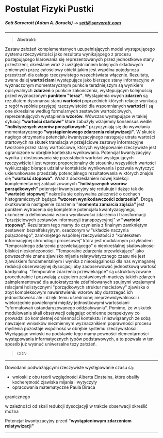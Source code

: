 # Postulat Fizyki Pustki 

##### Sett Sarverott (Adam A. Borucki) `~>` sett@sarverott.com

---

> __Abstrakt:__

Zestaw założeń komplementarnych uzupełniających model występującego systemu rzeczywistości jako rezultatu wynikającego z procesu postępującego klarowania się reprezentowanych przez jednostkowe stany przestrzeni, określane wraz z uwzględnianiem kolejnych składowych zmiennych przez całościowy obiekt jakim jest wspólna pojedyncza przestrzeń dla całego rzeczywistego wszechświata włącznie. Rezultaty, zwane dalej **wartościami** występujące jako bierzące stany informacyjne w wyznaczonym momentarycznym punkcie teraźniejszym są wynikiem opisywalnych **zdarzeń** o punkcie zakończenia, występującym kolejnością przed wyznaczonym **punktem "teraz"**. Wystąpienia owych **zdarzeń** są rezultatem dysonansu stanu **wartości** poprzednich których relacje wynikają z regół wspólnie przyjętej rzeczywistości dla wspomnianych **wartości** i są one określalne według formularnych zestawów wartościowych, reprezentujących wystąpienia **wzorów**. Wówczas występujące w takiej sytuacji **"wartości startowe"** które zabużyły wzajemny konsensus wedle **"holistycznych wzorów porządkowych"** przyczyniają się do wywołania momentarycznego **"wystąpieniowego zdarzenia relatywizacji"**. W skutek nagłego otrzymania potencjału kwantyzacyjnego następuje utrata wartości startowych na skutek translacja w przejściowe zestawy informacyjne tworzone przez stany wartościowe, których występowanie rzeczywiste jest ograniczone w obrębie kontekstu wynikowania. Potencjał kwantyzacyjny wynika z dostosowania się pozostałych wartości występujących rzeczywiście i jest wprost proporcjonalny do stosunku wszystkich wartości wykluczając biorące udział w kontekście wynikowania i pozwala wytyczyć ukierunkowane przedziały potencjalnego rezultatowania w których znajde się **"wartość stopowa"**. Wraz z dookreślaniem nowej kolekcji komplementarnej zaktualizowanych **"holistycznych wzorów porządkowych"** potencjał kwantyzacyjny się redukuje i dążąc tak do **"wartości stopowej"** nakreśla się opisywalna zależność o cechach histogramicznych będąca **"wzorem wynikodawczości zdarzenia"**. Drogą skutkowania nastąpienie zdarzenia **"momentu zamarcia zajścia"** jest punktem wytracenia się kompletnie potencjału kwantyzacyjnego, ukończenia definiowania wzoru wynikowości zdarzenia i transformacji "przejściowych zestawów informacyji transpozycyjnej" w **"wartość stopową"**. Rezultatem tego mamy do czynienia z finalnym zamkniętym zestawem bezrelfeksyjnym, osadzonym w "układzie naczynia połączonego", zamkniętego wspólnej rzeczywistości z "kontekstem informacyjnej chronologii procesowej" która jest modularnym przykładem "temporalnego zdarzenia przewlekającego" o nieokreślalnej skalowalności bliskiej nieskończoności. "Temporalne zdarzenia przewlekające" jako powszechnie znane zjawisko mijania relatywistycznego czasu nie jest zjawiskiem fundamentalnym i wynika z nieosiągalności dla nas wymaganej redukcji obserwacyjnej dysocjacji aby zaobserwować jednostkową wartość kardynalną. "Temporalne zdarzenia przewlekające" są ustrukturyzowane proceduralnie i pozwalają z użyciem zestawionych macieży takich zdarzeń zaimplementować dla autokratycznie zdefiniowanych spujnymi wzajemymi relacjami holistycznymi "porządkowych struktur macieżowy" zjawiska o zbyt kompleksowym nawarstwieniu wzorów aby dostrzegać ich jednostkowość ale i dzięki temu uśrednionej nieprzewidywalności i wielorzędnie powielonymi między jednostkowymi wartościami "sformułowań ustandaryzowanego oddziaływania". Pomimo, że w skutek modulowania skali obserwacji osiągając odmienne perspektywy co prowadzi do kompletnej odmienności kontekstu i niezwiązanych ze sobą nawzajem wniosków niezmiennym wyznacznikiem poprawności procesu myślenia pozostaje wspólność w obrębie systemu rzeczywistości. Wyciągając wnioski na podstawie tego mamy pewności elementarności występowania informatycznych typów podstawowych, a to pozwala w ten sposób już wysnuć uniwersalne tezy założeń.

> CDN

---


Dowodami podważającymi rzeczywiste występowanie czasu są: 
 - wnioski z obu teorii względności Alberta Einsteina, które obaliły kocherętność zjawiska mijania i wytyczyły  
 - opracowania matematyczne Paula Diraca

granicznego

w zależności od skali redukcji dysocjacyji w trakcie obserwacji określić można 

Potencjał kwantyzacyjny przed **"wystąpieniowym zdarzeniem relatywizacji"** 
 
 
---
